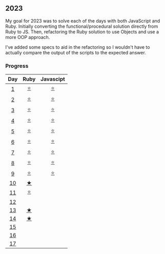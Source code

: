 ## 2023
My goal for 2023 was to solve each of the days with both JavaScript and Ruby. Initially converting the functional/procedural solution directly from Ruby to JS. Then, refactoring the Ruby solution to use Objects and use a more OOP approach.

I've added some specs to aid in the refactoring so I wouldn't have to actually compare the output of the scripts to the expected answer.

### Progress
Day | Ruby | Javascipt
:---:|:---:|:---:
[1](https://github.com/tannermares/advent-of-code/tree/main/2023/1)|[⭐️](https://github.com/tannermares/advent-of-code/tree/main/2023/1/answer.rb)|[⭐️](https://github.com/tannermares/advent-of-code/tree/main/2023/1/answer.js)
[2](https://github.com/tannermares/advent-of-code/tree/main/2023/2)|[⭐️](https://github.com/tannermares/advent-of-code/tree/main/2023/2/answer.rb)|[⭐️](https://github.com/tannermares/advent-of-code/tree/main/2023/2/answer.js)
[3](https://github.com/tannermares/advent-of-code/tree/main/2023/3)|[⭐️](https://github.com/tannermares/advent-of-code/tree/main/2023/3/answer.rb)|[⭐️](https://github.com/tannermares/advent-of-code/tree/main/2023/3/answer.js)
[4](https://github.com/tannermares/advent-of-code/tree/main/2023/4)|[⭐️](https://github.com/tannermares/advent-of-code/tree/main/2023/4/answer.rb)|[⭐️](https://github.com/tannermares/advent-of-code/tree/main/2023/4/answer.js)
[5](https://github.com/tannermares/advent-of-code/tree/main/2023/5)|[⭐️](https://github.com/tannermares/advent-of-code/tree/main/2023/5/answer.rb)|[⭐️](https://github.com/tannermares/advent-of-code/tree/main/2023/5/answer.js)
[6](https://github.com/tannermares/advent-of-code/tree/main/2023/6)|[⭐️](https://github.com/tannermares/advent-of-code/tree/main/2023/6/answer.rb)|[⭐️](https://github.com/tannermares/advent-of-code/tree/main/2023/6/answer.js)
[7](https://github.com/tannermares/advent-of-code/tree/main/2023/7)|[⭐️](https://github.com/tannermares/advent-of-code/tree/main/2023/7/answer.rb)|[⭐️](https://github.com/tannermares/advent-of-code/tree/main/2023/7/answer.js)
[8](https://github.com/tannermares/advent-of-code/tree/main/2023/8)|[⭐️](https://github.com/tannermares/advent-of-code/tree/main/2023/8/answer.rb)|[⭐️](https://github.com/tannermares/advent-of-code/tree/main/2023/8/answer.js)
[9](https://github.com/tannermares/advent-of-code/tree/main/2023/9)|[⭐️](https://github.com/tannermares/advent-of-code/tree/main/2023/9/answer.rb)|[⭐️](https://github.com/tannermares/advent-of-code/tree/main/2023/9/answer.js)
[10](https://github.com/tannermares/advent-of-code/tree/main/2023/10)|[★](https://github.com/tannermares/advent-of-code/tree/main/2023/10/answer.rb)|[](https://github.com/tannermares/advent-of-code/tree/main/2023/10/answer.js)
[11](https://github.com/tannermares/advent-of-code/tree/main/2023/11)|[⭐️](https://github.com/tannermares/advent-of-code/tree/main/2023/11/answer.rb)|[](https://github.com/tannermares/advent-of-code/tree/main/2023/11/answer.js)
[12](https://github.com/tannermares/advent-of-code/tree/main/2023/12)|[](https://github.com/tannermares/advent-of-code/tree/main/2023/12/answer.rb)|[](https://github.com/tannermares/advent-of-code/tree/main/2023/12/answer.js)
[13](https://github.com/tannermares/advent-of-code/tree/main/2023/13)|[★](https://github.com/tannermares/advent-of-code/tree/main/2023/13/answer.rb)|[](https://github.com/tannermares/advent-of-code/tree/main/2023/13/answer.js)
[14](https://github.com/tannermares/advent-of-code/tree/main/2023/14)|[★](https://github.com/tannermares/advent-of-code/tree/main/2023/14/answer.rb)|[](https://github.com/tannermares/advent-of-code/tree/main/2023/14/answer.js)
[15](https://github.com/tannermares/advent-of-code/tree/main/2023/15)|[](https://github.com/tannermares/advent-of-code/tree/main/2023/15/answer.rb)|[](https://github.com/tannermares/advent-of-code/tree/main/2023/15/answer.js)
[16](https://github.com/tannermares/advent-of-code/tree/main/2023/16)|[](https://github.com/tannermares/advent-of-code/tree/main/2023/16/answer.rb)|[](https://github.com/tannermares/advent-of-code/tree/main/2023/16/answer.js)
[17](https://github.com/tannermares/advent-of-code/tree/main/2023/17)|[](https://github.com/tannermares/advent-of-code/tree/main/2023/17/answer.rb)|[](https://github.com/tannermares/advent-of-code/tree/main/2023/17/answer.js)